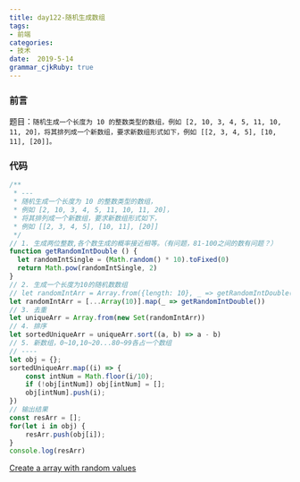 ```yaml
---
title: day122-随机生成数组
tags: 
- 前端
categories: 
- 技术
date:  2019-5-14
grammar_cjkRuby: true
---
```

### 前言
题目：`随机生成一个长度为 10 的整数类型的数组，例如 [2, 10, 3, 4, 5, 11, 10, 11, 20]，将其排列成一个新数组，要求新数组形式如下，例如 [[2, 3, 4, 5], [10, 11], [20]]。`

<!--more-->
### 代码
```javascript
/**
 * ---
 * 随机生成一个长度为 10 的整数类型的数组，
 * 例如 [2, 10, 3, 4, 5, 11, 10, 11, 20]，
 * 将其排列成一个新数组，要求新数组形式如下，
 * 例如 [[2, 3, 4, 5], [10, 11], [20]]
 */
// 1. 生成两位整数,各个数生成的概率接近相等。（有问题，81-100之间的数有问题？）
function getRandomIntDouble () {
  let randomIntSingle = (Math.random() * 10).toFixed(0)
  return Math.pow(randomIntSingle, 2)
}
// 2. 生成一个长度为10的随机数数组
// let randomIntArr = Array.from({length: 10}, _ => getRandomIntDouble())
let randomIntArr = [...Array(10)].map(_ => getRandomIntDouble())
// 3. 去重
let uniqueArr = Array.from(new Set(randomIntArr))
// 4. 排序
let sortedUniqueArr = uniqueArr.sort((a, b) => a - b)
// 5. 新数组，0~10,10~20...80~99各占一个数组
// ----
let obj = {};
sortedUniqueArr.map((i) => {
    const intNum = Math.floor(i/10);
    if (!obj[intNum]) obj[intNum] = [];
    obj[intNum].push(i);
})
// 输出结果
const resArr = [];
for(let i in obj) {
    resArr.push(obj[i]);
}
console.log(resArr)
```
[Create a array with random values][1]


  [1]: https://stackoverflow.com/questions/5836833/create-a-array-with-random-values